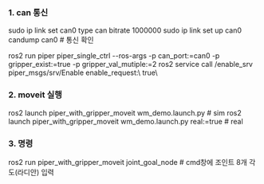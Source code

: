 ### 1. can 통신

sudo ip link set can0 type can bitrate 1000000
sudo ip link set up can0
candump can0 # 통신 확인

ros2 run piper piper_single_ctrl --ros-args -p can_port:=can0 -p gripper_exist:=true -p gripper_val_mutiple:=2
ros2 service call /enable_srv piper_msgs/srv/Enable enable_request:\ true\

### 2. moveit 실행

ros2 launch piper_with_gripper_moveit wm_demo.launch.py # sim
ros2 launch piper_with_gripper_moveit wm_demo.launch.py real:=true # real

### 3. 명령
ros2 run piper_with_gripper_moveit joint_goal_node # cmd창에 조인트 8개 각도(라디안) 입력
